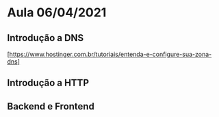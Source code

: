 # Aula 06/04/2021

## Introdução a DNS

[https://www.hostinger.com.br/tutoriais/entenda-e-configure-sua-zona-dns]

## Introdução a HTTP

## Backend e Frontend
